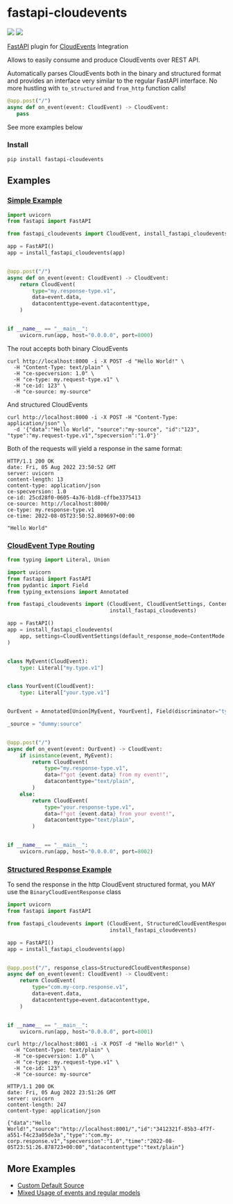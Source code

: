 # fastapi-cloudevents
[![](https://github.com/sasha-tkachev/fastapi-cloudevents/actions/workflows/main.yaml/badge.svg)](https://github.com/sasha-tkachev/fastapi-cloudevents/actions/workflows/main.yaml)
[![](https://img.shields.io/badge/coverage-100%25-brightgreen)](https://github.com/sasha-tkachev/fastapi-cloudevents/blob/main/tests/test_docs.py#L35)

[FastAPI](https://fastapi.tiangolo.com/) plugin for [CloudEvents](https://cloudevents.io/) Integration

Allows to easily consume and produce CloudEvents over REST API. 

Automatically parses CloudEvents both in the binary and structured format and
provides an interface very similar to the regular FastAPI interface. No more
hustling with `to_structured` and `from_http` function calls!

 ```python
@app.post("/")
async def on_event(event: CloudEvent) -> CloudEvent:
    pass
```
See more examples below

### Install
```shell script
pip install fastapi-cloudevents
```
   
## Examples

### [Simple Example](examples/simple_server)
```python
import uvicorn
from fastapi import FastAPI

from fastapi_cloudevents import CloudEvent, install_fastapi_cloudevents

app = FastAPI()
app = install_fastapi_cloudevents(app)


@app.post("/")
async def on_event(event: CloudEvent) -> CloudEvent:
    return CloudEvent(
        type="my.response-type.v1",
        data=event.data,
        datacontenttype=event.datacontenttype,
    )


if __name__ == "__main__":
    uvicorn.run(app, host="0.0.0.0", port=8000)
```

The rout accepts both binary CloudEvents
```shell script
curl http://localhost:8000 -i -X POST -d "Hello World!" \
  -H "Content-Type: text/plain" \
  -H "ce-specversion: 1.0" \
  -H "ce-type: my.request-type.v1" \
  -H "ce-id: 123" \
  -H "ce-source: my-source"
```

And structured CloudEvents 
```shell script
curl http://localhost:8000 -i -X POST -H "Content-Type: application/json" \
  -d '{"data":"Hello World", "source":"my-source", "id":"123", "type":"my.request-type.v1","specversion":"1.0"}'
```
Both of the requests will yield a response in the same format:
```text
HTTP/1.1 200 OK
date: Fri, 05 Aug 2022 23:50:52 GMT
server: uvicorn
content-length: 13
content-type: application/json
ce-specversion: 1.0
ce-id: 25cd28f0-0605-4a76-b1d8-cffbe3375413
ce-source: http://localhost:8000/
ce-type: my.response-type.v1
ce-time: 2022-08-05T23:50:52.809697+00:00

"Hello World"
```

### [CloudEvent Type Routing](examples/type_routing)
```python
from typing import Literal, Union

import uvicorn
from fastapi import FastAPI
from pydantic import Field
from typing_extensions import Annotated

from fastapi_cloudevents import (CloudEvent, CloudEventSettings, ContentMode,
                                 install_fastapi_cloudevents)

app = FastAPI()
app = install_fastapi_cloudevents(
    app, settings=CloudEventSettings(default_response_mode=ContentMode.structured)
)


class MyEvent(CloudEvent):
    type: Literal["my.type.v1"]


class YourEvent(CloudEvent):
    type: Literal["your.type.v1"]


OurEvent = Annotated[Union[MyEvent, YourEvent], Field(discriminator="type")]

_source = "dummy:source"


@app.post("/")
async def on_event(event: OurEvent) -> CloudEvent:
    if isinstance(event, MyEvent):
        return CloudEvent(
            type="my.response-type.v1",
            data=f"got {event.data} from my event!",
            datacontenttype="text/plain",
        )
    else:
        return CloudEvent(
            type="your.response-type.v1",
            data=f"got {event.data} from your event!",
            datacontenttype="text/plain",
        )


if __name__ == "__main__":
    uvicorn.run(app, host="0.0.0.0", port=8002)
```

### [Structured Response Example](examples/structured_response_server)
To send the response in the http CloudEvent structured format, you MAY use the
 `BinaryCloudEventResponse` class
 
```python
import uvicorn
from fastapi import FastAPI

from fastapi_cloudevents import (CloudEvent, StructuredCloudEventResponse,
                                 install_fastapi_cloudevents)

app = FastAPI()
app = install_fastapi_cloudevents(app)


@app.post("/", response_class=StructuredCloudEventResponse)
async def on_event(event: CloudEvent) -> CloudEvent:
    return CloudEvent(
        type="com.my-corp.response.v1",
        data=event.data,
        datacontenttype=event.datacontenttype,
    )


if __name__ == "__main__":
    uvicorn.run(app, host="0.0.0.0", port=8001)

``` 
```shell script
curl http://localhost:8001 -i -X POST -d "Hello World!" \
  -H "Content-Type: text/plain" \
  -H "ce-specversion: 1.0" \
  -H "ce-type: my.request-type.v1" \
  -H "ce-id: 123" \
  -H "ce-source: my-source"
```
```text
HTTP/1.1 200 OK
date: Fri, 05 Aug 2022 23:51:26 GMT
server: uvicorn
content-length: 247
content-type: application/json

{"data":"Hello World!","source":"http://localhost:8001/","id":"3412321f-85b3-4f7f-a551-f4c23a05de3a","type":"com.my-corp.response.v1","specversion":"1.0","time":"2022-08-05T23:51:26.878723+00:00","datacontenttype":"text/plain"}
```

## More Examples
* [Custom Default Source](examples/custom_default_source)
* [Mixed Usage of events and regular models](examples/events_and_basemodels_mixed)
